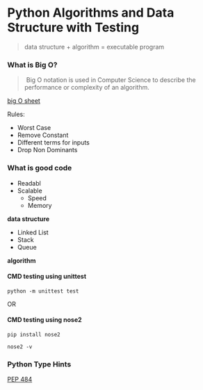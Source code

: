 # Python Algorithms and Data Structure with Testing

> data structure + algorithm = executable program

### What is Big O?
> Big O notation is used in Computer Science to describe the performance or complexity of an algorithm.

[big O sheet](http://bigocheatsheet.com/)

Rules:
- Worst Case
- Remove Constant
- Different terms for inputs
- Drop Non Dominants

### What is good code
- Readabl
- Scalable
    - Speed
    - Memory

**data structure**
- Linked List
- Stack
- Queue

**algorithm**

#### CMD testing using unittest
```python -m unittest test```   

OR
#### CMD testing using nose2
```pip install nose2```

```nose2 -v```

### Python Type Hints
[PEP 484](https://www.python.org/dev/peps/pep-0484/)
